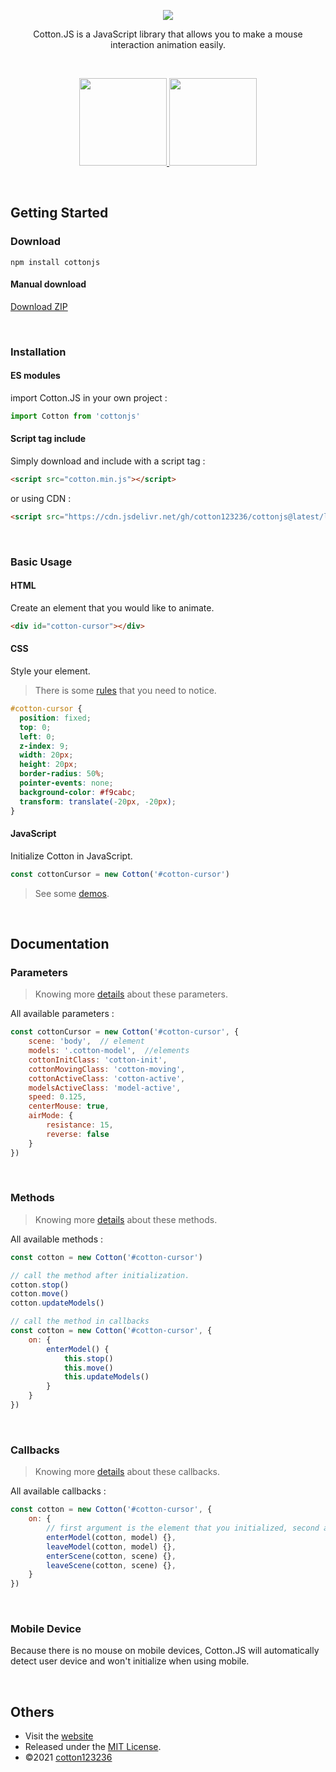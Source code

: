 <p align="center">
<a href="https://cotton123236.github.io/CottonJS/dist/index.html">
  <img src="https://i.imgur.com/Fzqwbo7.png" />
</a>
</p>
<p align="center">Cotton.JS is a JavaScript library that allows you to make a mouse interaction animation easily.</p>
<br>
<p align="center">
<a href="https://cotton123236.github.io/CottonJS/dist/index.html#demos">
  <img src="https://i.imgur.com/7mwrasy.png" width="140" />
</a>
<a href="https://cotton123236.github.io/CottonJS/dist/index.html#documentation">
  <img src="https://i.imgur.com/IJw175G.png" width="140" />
</a>
</p>

<br>

## Getting Started

### Download

```
npm install cottonjs
```
#### Manual download
[Download ZIP](https://github.com/cotton123236/CottonJS/archive/refs/heads/main.zip)

<br>

### Installation

#### ES modules
import Cotton.JS in your own project :
```js
import Cotton from 'cottonjs'
```
#### Script tag include
Simply download and include with a script tag :
```html
<script src="cotton.min.js"></script>
```
or using CDN :
```html
<script src="https://cdn.jsdelivr.net/gh/cotton123236/cottonjs@latest/lib/cotton.min.js"></script>
```

<br>

### Basic Usage

#### HTML
Create an element that you would like to animate.
```html
<div id="cotton-cursor"></div>
```
#### CSS
Style your element.
>There is some [rules](https://cotton123236.github.io/CottonJS/dist/index.html#usage) that you need to notice.
```css
#cotton-cursor {
  position: fixed;
  top: 0;
  left: 0;
  z-index: 9;
  width: 20px;
  height: 20px;
  border-radius: 50%;
  pointer-events: none;
  background-color: #f9cabc;
  transform: translate(-20px, -20px);
}
```
#### JavaScript
Initialize Cotton in JavaScript.
```js
const cottonCursor = new Cotton('#cotton-cursor')
```
>See some [demos](https://cotton123236.github.io/CottonJS/dist/index.html#demos).

<br>

## Documentation

### Parameters
>Knowing more [details](https://cotton123236.github.io/CottonJS/dist/index.html#parameters) about these parameters.

All available parameters :
```js
const cottonCursor = new Cotton('#cotton-cursor', {
    scene: 'body',  // element
    models: '.cotton-model',  //elements
    cottonInitClass: 'cotton-init',
    cottonMovingClass: 'cotton-moving',
    cottonActiveClass: 'cotton-active',
    modelsActiveClass: 'model-active',
    speed: 0.125,
    centerMouse: true,
    airMode: {
        resistance: 15,
        reverse: false
    }
})
```

<br>

### Methods
>Knowing more [details](https://cotton123236.github.io/CottonJS/dist/index.html#methods) about these methods.

All available methods :
```js
const cotton = new Cotton('#cotton-cursor')

// call the method after initialization.
cotton.stop()
cotton.move()
cotton.updateModels()

// call the method in callbacks
const cotton = new Cotton('#cotton-cursor', {
    on: {
        enterModel() {
            this.stop()
            this.move()
            this.updateModels()
        }
    }
})
```

<br>

### Callbacks
>Knowing more [details](https://cotton123236.github.io/CottonJS/dist/index.html#callbacks) about these callbacks.

All available callbacks :
```js
const cotton = new Cotton('#cotton-cursor', {
    on: {
        // first argument is the element that you initialized, second argument is the element the mouse is interacting with.
        enterModel(cotton, model) {},
        leaveModel(cotton, model) {},
        enterScene(cotton, scene) {},
        leaveScene(cotton, scene) {},
    }
})
```

<br>

### Mobile Device
Because there is no mouse on mobile devices, Cotton.JS will automatically detect user device and won't initialize when using mobile.

<br>

## Others

* Visit the [website](https://cotton123236.github.io/CottonJS/dist/index.html)
* Released under the [MIT License](https://github.com/cotton123236/CottonJS/blob/main/LICENSE).
* ©2021 [cotton123236](https://github.com/cotton123236)